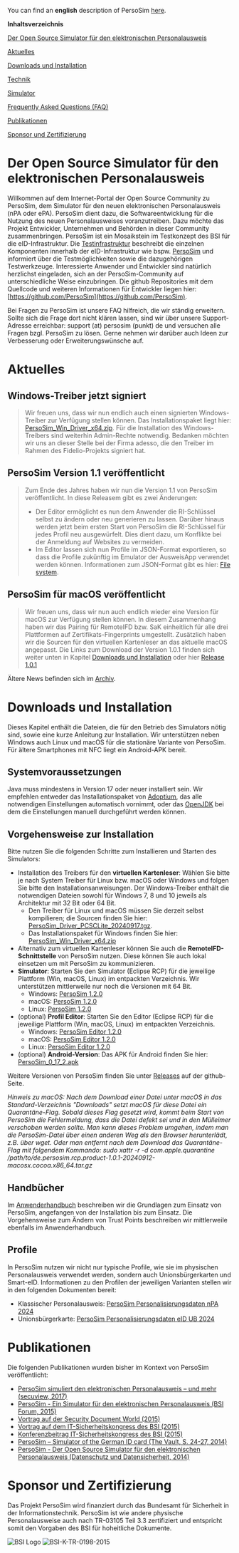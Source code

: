 You can find an **english** description of PersoSim [here](https://persosim.github.io/readme_eng.html).

**Inhaltsverzeichnis**

[Der Open Source Simulator für den elektronischen Personalausweis](https://persosim.github.io#der-open-source-simulator-f%C3%BCr-den-elektronischen-personalausweis)

[Aktuelles](https://persosim.github.io#aktuelles)

[Downloads und Installation](https://persosim.github.io#downloads-und-installation)

[Technik](https://persosim.github.io/technology.html)

[Simulator](https://persosim.github.io/simulator.html)

[Frequently Asked Questions (FAQ)](https://persosim.github.io/faq.html)

[Publikationen](https://persosim.github.io#publikationen)

[Sponsor und Zertifizierung](https://persosim.github.io#sponsor-und-zertifizierung)


# Der Open Source Simulator für den elektronischen Personalausweis
Willkommen auf dem Internet-Portal der Open Source Community zu PersoSim, dem Simulator für den neuen elektronischen Personalausweis (nPA oder ePA). PersoSim dient dazu, die Softwareentwicklung für die Nutzung des neuen Personalausweises voranzutreiben. Dazu möchte das Projekt Entwickler, Unternehmen und Behörden in dieser Community zusammenbringen. PersoSim ist ein Mosaikstein im Testkonzept des BSI für die eID-Infrastruktur. Die [Testinfrastruktur](https://www.bsi.bund.de/DE/Themen/Oeffentliche-Verwaltung/Elektronische-Identitaeten/Online-Ausweisfunktion/Testinfrastruktur/testinfrastruktur_node.html) beschreibt die einzelnen Komponenten innerhalb der eID-Infrastruktur wie bspw. [PersoSim](https://www.bsi.bund.de/DE/Themen/Oeffentliche-Verwaltung/Elektronische-Identitaeten/Online-Ausweisfunktion/Testinfrastruktur/PersoSim/PersoSim_node.html) und informiert über die Testmöglichkeiten sowie die dazugehörigen Testwerkzeuge. Interessierte Anwender und Entwickler sind natürlich herzlichst eingeladen, sich an der PersoSim-Community auf unterschiedliche Weise einzubringen. Die github Repositories mit dem Quellcode und weiteren Informationen für Entwickler liegen hier: [https://github.com/PersoSim](https://github.com/PersoSim).

Bei Fragen zu PersoSim ist unsere FAQ hilfreich, die wir ständig erweitern. Sollte sich die Frage dort nicht klären lassen, sind wir über unsere Support-Adresse erreichbar: support (at) persosim (punkt) de und versuchen alle Fragen bzgl. PersoSim zu lösen. Gerne nehmen wir darüber auch Ideen zur Verbesserung oder Erweiterungswünsche auf. 

# Aktuelles

## Windows-Treiber jetzt signiert
> Wir freuen uns, dass wir nun endlich auch einen signierten Windows-Treiber zur Verfügung stellen können. Das Installationspaket liegt hier: [PersoSim_Win_Driver_x64.zip](https://persosim.github.io/software/PersoSim_Win_Driver_x64.zip). Für die Installation des Windows-Treibers sind weiterhin Admin-Rechte notwendig.
> Bedanken möchten wir uns an dieser Stelle bei der Firma adesso, die den Treiber im Rahmen des Fidelio-Projekts signiert hat.

## PersoSim Version 1.1 veröffentlicht
> Zum Ende des Jahres haben wir nun die Version 1.1 von PersoSim veröffentlicht. In diese Releasem gibt es zwei Änderungen:
> * Der Editor ermöglicht es nun dem Anwender die RI-Schlüssel selbst zu ändern oder neu generieren zu lassen. Darüber hinaus werden jetzt beim ersten Start von PersoSim die RI-Schlüssel für jedes Profil neu ausgewürfelt. Dies dient dazu, um Konflikte bei der Anmeldung auf Websites zu vermeiden.  
> * Im Editor lassen sich nun Profile im JSON-Format exportieren, so dass die Profile zukünftig im Emulator der AusweisApp verwendet werden können. Informationen zum JSON-Format gibt es hier: [File system](https://www.ausweisapp.bund.de/sdk/simulator.html#filesystem).

## PersoSim für macOS veröffentlicht
> Wir freuen uns, dass wir nun auch endlich wieder eine Version für macOS zur Verfügung stellen können. In diesem Zusammenhang haben wir das Pairing für RemoteIFD bzw. SaK einheitlich für alle drei Plattformen auf Zertifikats-Fingerprints umgestellt. Zusätzlich haben wir die Sourcen für den virtuellen Kartenleser an das aktuelle macOS angepasst. Die Links zum Download der Version 1.0.1 finden sich weiter unten in Kapitel [Downloads und Installation](https://persosim.github.io#downloads-und-installation) oder hier [Release 1.0.1](https://github.com/PersoSim/PersoSim/releases/tag/1.0.1)

Ältere News befinden sich im [Archiv](https://persosim.github.io/news_archive.html).

# Downloads und Installation
Dieses Kapitel enthält die Dateien, die für den Betrieb des Simulators nötig sind, sowie eine kurze Anleitung zur Installation. Wir unterstützen neben Windows auch Linux und macOS für die stationäre Variante von PersoSim. Für ältere Smartphones mit NFC liegt ein Android-APK bereit.

## Systemvoraussetzungen
Java muss mindestens in Version 17 oder neuer installiert sein. Wir empfehlen entweder das Installationspaket von [Adoptium](https://adoptium.net/de/), das alle notwendigen Einstellungen automatisch vornimmt, oder das [OpenJDK](https://jdk.java.net/) bei dem die Einstellungen manuell durchgeführt werden können.

## Vorgehensweise zur Installation
Bitte nutzen Sie die folgenden Schritte zum Installieren und Starten des Simulators:
* Installation des Treibers für den **virtuellen Kartenleser**: Wählen Sie bitte je nach System Treiber für Linux bzw. macOS oder Windows und folgen Sie bitte den Installationsanweisungen. Der Windows-Treiber enthält die notwendigen Dateien sowohl für Windows 7, 8 und 10 jeweils als Architektur mit 32 Bit oder 64 Bit.
  * Den Treiber für Linux und macOS müssen Sie derzeit selbst kompilieren; die Sourcen finden Sie hier: [PersoSim_Driver_PCSCLite_20240917.tgz](https://persosim.github.io/software/PersoSim_Driver_PCSCLite_20240917.tgz).
  * Das Installationspaket für Windows finden Sie hier: [PersoSim_Win_Driver_x64.zip](https://persosim.github.io/software/PersoSim_Win_Driver_x64.zip)
* Alternativ zum virtuellen Kartenleser können Sie auch die **RemoteIFD-Schnittstelle** von PersoSim nutzen. Diese können Sie auch lokal einsetzen um mit PersoSim zu kommunizieren.
* **Simulator**: Starten Sie den Simulator (Eclipse RCP) für die jeweilige Plattform (Win, macOS, Linux) im entpackten Verzeichnis. Wir unterstützen mittlerweile nur noch die Versionen mit 64 Bit.
  * Windows: [PersoSim 1.2.0](https://github.com/PersoSim/PersoSim/releases/download/1.2.0/de.persosim.rcp.product-1.2.0-20250909-win32.win32.x86_64.zip)
  * macOS: [PersoSim 1.2.0](https://github.com/PersoSim/PersoSim/releases/download/1.2.0/de.persosim.rcp.product-1.2.0-20250909-macosx.cocoa.aarch64.tar.gz)
  * Linux: [PersoSim 1.2.0](https://github.com/PersoSim/PersoSim/releases/download/1.2.0/de.persosim.rcp.product-1.2.0-20250909-linux.gtk.x86_64.tar.gz)     
* (optional) **Profil Editor**: Starten Sie den Editor (Eclipse RCP) für die jeweilige Plattform (Win, macOS, Linux) im entpackten Verzeichnis.
  * Windows: [PersoSim Editor 1.2.0](https://github.com/PersoSim/PersoSim/releases/download/1.2.0/de.persosim.editor.rcp.product-1.2.0-20250909-win32.win32.x86_64.zip) 
  * macOS: [PersoSim Editor 1.2.0](https://github.com/PersoSim/PersoSim/releases/download/1.2.0/de.persosim.editor.rcp.product-1.2.0-20250909-macosx.cocoa.aarch64.tar.gz)
  * Linux: [PersoSim Editor 1.2.0](https://github.com/PersoSim/PersoSim/releases/download/1.2.0/de.persosim.editor.rcp.product-1.2.0-20250909-linux.gtk.x86_64.tar.gz)
* (optional) **Android-Version**: Das APK für Android finden Sie hier: [PersoSim_0_17_2.apk](https://persosim.github.io/software/PersoSim_0_17_2.apk)

Weitere Versionen von PersoSim finden Sie unter [Releases](https://github.com/PersoSim/PersoSim/releases) auf der github-Seite.

*Hinweis zu macOS: Nach dem Download einer Datei unter macOS in das Standard-Verzeichnis "Downloads" setzt macOS für diese Datei ein Quarantäne-Flag. Sobald dieses Flag gesetzt wird, kommt beim Start von PersoSim die Fehlermeldung, dass die Datei defekt sei und in den Mülleimer verschoben werden sollte. Man kann dieses Problem umgehen, indem man die PersoSim-Datei über einen anderen Weg als den Browser herunterlädt, z.B. über wget. Oder man entfernt nach dem Download das Quarantäne-Flag mit folgendem Kommando: sudo xattr -r -d com.apple.quarantine /path/to/de.persosim.rcp.product-1.0.1-20240912-macosx.cocoa.x86_64.tar.gz*

## Handbücher
Im [Anwenderhandbuch](https://persosim.github.io/manuals/PersoSim_Anwenderdokumentation_v1.5.pdf) beschreiben wir die Grundlagen zum Einsatz von PersoSim, angefangen von der Installation bis zum Einsatz. Die Vorgehensweise zum Ändern von Trust Points beschreiben wir mittlerweile ebenfalls im Anwenderhandbuch.

## Profile
In PersoSim nutzen wir nicht nur typische Profile, wie sie im physischen Personalausweis verwendet werden, sondern auch Unionsbürgerkarten und Smart-eID. Informationen zu den Profilen der jeweiligen Varianten stellen wir in den folgenden Dokumenten bereit:
* Klassischer Personalausweis: [PersoSim Personalisierungsdaten nPA 2024](https://persosim.github.io/manuals/nPA-PersoSim_Personalisierungsdaten_V3-2024.pdf)
* Unionsbürgerkarte: [PersoSim Personalisierungsdaten eID UB 2024](https://persosim.github.io/manuals/eID-UB-PersoSim_Personalisierungsdaten_V2-2024.pdf)


# Publikationen
Die folgenden Publikationen wurden bisher im Kontext von PersoSim veröffentlicht:
* [PersoSim simuliert den elektronischen Personalausweis – und mehr (secuview, 2017)](https://persosim.github.io/docs/sec_PersoSim_secuview_2_2017_offprint_DE.pdf)
* [PersoSim - Ein Simulator für den elektronischen Personalausweis (BSI Forum, 2015)](https://persosim.github.io/docs/BSI-Forum_2015-PersoSim_Artikel.pdf)
* [Vortrag auf der Security Document World (2015)](https://persosim.github.io/docs/SDW_2015_PersoSim_Folien.pdf)
* [Vortrag auf dem IT-Sicherheitskongress des BSI (2015)](https://persosim.github.io/docs/Sicherheitskongress_2015_PersoSim_Folien.pdf)
* [Konferenzbeitrag IT-Sicherheitskongress des BSI (2015)](https://persosim.github.io/docs/Sicherheitskongress_2015_PersoSim_Artikel.pdf)
* [PersoSim – Simulator of the German ID card (The Vault, S. 24-27, 2014)](https://persosim.github.io/docs/The_Vault_14_2014.pdf)
* [PersoSim - Der Open Source Simulator für den elektronischen Personalausweis (Datenschutz und Datensicherheit, 2014)](https://persosim.github.io/docs/DuD_2014_PersoSim_Artikel.pdf)

# Sponsor und Zertifizierung
Das Projekt PersoSim wird finanziert durch das Bundesamt für Sicherheit in der Informationstechnik. PersoSim ist wie andere physische Personalausweise auch nach TR-03105 Teil 3.3 zertifiziert und entspricht somit den Vorgaben des BSI für hoheitliche Dokumente.

![BSI Logo](https://persosim.github.io/bsi_logo.png)  ![BSI-K-TR-0198-2015](https://persosim.github.io/BSI-K-TR-0198-2015_halfsize.jpg)




